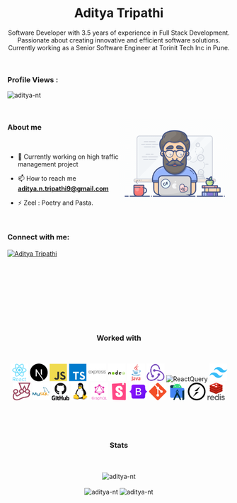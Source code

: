 
 <h1 align="center">Aditya <b>Tripathi</b></h1>
    <p align="center">
        Software Developer with 3.5 years of experience in Full Stack Development.
        Passionate about creating innovative and efficient software solutions.
        Currently working as a Senior Software Engineer at Torinit Tech Inc in Pune.
    </p>

<br>

<p align="right"> <h3>Profile Views :</h3> <img src="https://komarev.com/ghpvc/?username=aditya-nt&label=Profile%20views&color=0e75b6&style=flat"
    alt="aditya-nt" /> 
  </p>

<br>

<p>
    
<img align="right" marginLeft="20px" width="50%" src="https://github.com/aditya-nt/aditya-nt/blob/img/programmer.gif" alt="aditya-nt" /></p>

<h3 align="left">About me</h3>
<br>

- 🌱 Currently working on high traffic management project

- 📫 How to reach me **aditya.n.tripathi9@gmail.com**

- ⚡ Zeel : Poetry and Pasta.
<br>

<h3 align="left">Connect with me:</h3>
<p align="left">
  <a href="https://www.linkedin.com/in/aditya-n-tripathi/" target="blank"><img align="center"
      src="https://raw.githubusercontent.com/rahuldkjain/github-profile-readme-generator/master/src/images/icons/Social/linked-in-alt.svg"
      alt="Aditya Tripathi" height="30" width="40" /></a>
</p>
<br>
<br>
<br>
<br>
<br>
<br>
<br>
<br>

<h3 align="center">Worked with</h3>
<br>
<p align="center"> 
  <img src="https://raw.githubusercontent.com/devicons/devicon/master/icons/react/react-original-wordmark.svg" alt="ReactJS" width="40" height="40" />
  <img src="https://raw.githubusercontent.com/devicons/devicon/master/icons/nextjs/nextjs-original.svg" alt="ReactJS" width="40" height="40" />
  <img src="https://raw.githubusercontent.com/devicons/devicon/master/icons/javascript/javascript-original.svg" alt="ReactJS" width="40" height="40" />
  <img src="https://raw.githubusercontent.com/devicons/devicon/master/icons/typescript/typescript-original.svg" alt="ReactJS" width="40" height="40" />
  <img src="https://raw.githubusercontent.com/devicons/devicon/master/icons/express/express-original-wordmark.svg" alt="Express" width="40" height="40" />
  <img src="https://raw.githubusercontent.com/devicons/devicon/master/icons/nodejs/nodejs-original-wordmark.svg" alt="ReactJS" width="40" height="40" />
  <img src="https://raw.githubusercontent.com/devicons/devicon/master/icons/java/java-original-wordmark.svg" alt="ReactJS" width="40" height="40" />
  <img src="https://raw.githubusercontent.com/devicons/devicon/master/icons/redux/redux-original.svg" alt="Redux" width="40" height="40" />
  <img src="https://api.iconify.design/logos/react-query-icon.svg" alt="ReactQuery" width="40" height="40" />
  <img src="https://raw.githubusercontent.com/devicons/devicon/master/icons/tailwindcss/tailwindcss-plain.svg" alt="Jest" width="40" height="40" />
  <img src="https://raw.githubusercontent.com/devicons/devicon/master/icons/jest/jest-plain.svg" alt="Jest" width="40" height="40" />
  <img src="https://raw.githubusercontent.com/devicons/devicon/master/icons/mysql/mysql-original-wordmark.svg" alt="ReactJS" width="40" height="40" />
  <img src="https://raw.githubusercontent.com/devicons/devicon/master/icons/github/github-original-wordmark.svg" alt="Redux" width="40" height="40" />
  <img src="https://raw.githubusercontent.com/devicons/devicon/master/icons/linux/linux-original.svg" alt="Redux" width="40" height="40" />
  <img src="https://raw.githubusercontent.com/devicons/devicon/master/icons/graphql/graphql-plain-wordmark.svg" alt="GraphQL" width="40" height="40" />
  <img src="https://raw.githubusercontent.com/devicons/devicon/master/icons/storybook/storybook-original.svg" alt="ReactQuery" width="40" height="40" />
  <img src="https://raw.githubusercontent.com/devicons/devicon/master/icons/bootstrap/bootstrap-original.svg" alt="Rest APIs" width="40" height="40" />
  <img src="https://raw.githubusercontent.com/devicons/devicon/master/icons/git/git-original.svg" alt="Git" width="40" height="40" />
  <img src="https://raw.githubusercontent.com/devicons/devicon/master/icons/androidstudio/androidstudio-original.svg" alt="Git" width="40" height="40" />
  <img src="https://raw.githubusercontent.com/devicons/devicon/master/icons/socketio/socketio-original.svg" alt="Git" width="40" height="40" />
  <img src="https://raw.githubusercontent.com/devicons/devicon/master/icons/redis/redis-original-wordmark.svg" alt="Redis" width="40" height="40" />
</p>

<br>
<br>

<br>

<h3 align="center">Stats</h3>
<br>
<br>


<div align="center">
  <img align="center"
    src="https://github-readme-stats.vercel.app/api/top-langs?username=aditya-torinit&show_icons=true&locale=en&bg_color=0d1117&text_color=ffffff&layout=compact"
    alt="aditya-nt" 
    bg_color=#808080/>
  <br />
  <br />
</div>
<div align="center">
<img align="center" src="https://github-readme-stats.vercel.app/api?username=aditya-nt&show_icons=true&locale=en&bg_color=0d1117&text_color=ffffff&repo=convoychat"
    alt="aditya-nt" />
<img align="center" src="https://github-readme-streak-stats.herokuapp.com/?user=aditya-nt&theme=dark&background=0d1117&date_format=M%20j%5B%2C%20Y%5D" alt="aditya-nt" />
</div>




<br>

<p></p>
      
